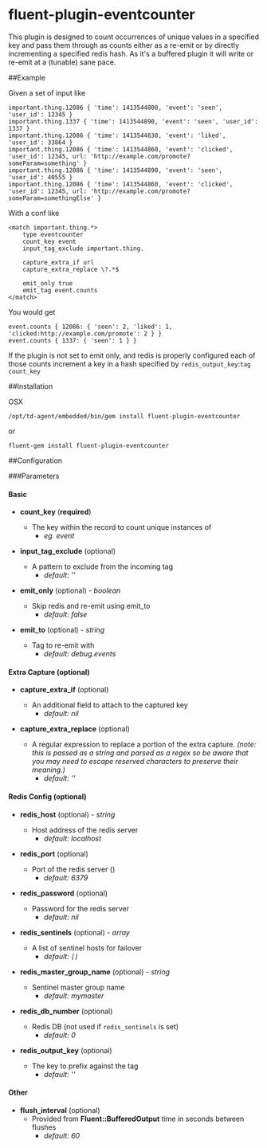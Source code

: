 fluent-plugin-eventcounter
==========================

This plugin is designed to count occurrences of unique values in a specified key and pass them through as counts either as a re-emit or by directly incrementing a specified redis hash. As it's a buffered plugin it will write or re-emit at a (tunable) sane pace.

##Example

Given a set of input like

```
important.thing.12086 { 'time': 1413544800, 'event': 'seen', 'user_id': 12345 }
important.thing.1337 { 'time': 1413544890, 'event': 'seen', 'user_id': 1337 }
important.thing.12086 { 'time': 1413544830, 'event': 'liked', 'user_id': 33864 }
important.thing.12086 { 'time': 1413544860, 'event': 'clicked', 'user_id': 12345, url: 'http://example.com/promote?someParam=something' }
important.thing.12086 { 'time': 1413544890, 'event': 'seen', 'user_id': 40555 }
important.thing.12086 { 'time': 1413544860, 'event': 'clicked', 'user_id': 12345, url: 'http://example.com/promote?someParam=somethingElse' }
```

With a conf like

```
<match important.thing.*>
    type eventcounter
    count_key event
    input_tag_exclude important.thing.

    capture_extra_if url
    capture_extra_replace \?.*$

    emit_only true
    emit_tag event.counts
</match>
```

You would get

```
event.counts { 12086: { 'seen': 2, 'liked': 1, 'clicked:http://example.com/promote': 2 } }
event.counts { 1337: { 'seen': 1 } }
```

If the plugin is not set to emit only, and redis is properly configured each of those counts increment a key in a hash specified by `redis_output_key`:`tag` `count_key`

##Installation

OSX

    /opt/td-agent/embedded/bin/gem install fluent-plugin-eventcounter

or

    fluent-gem install fluent-plugin-eventcounter


##Configuration

###Parameters

#### Basic

- **count_key** (**required**)
    - The key within the record to count unique instances of
        - *eg. event*

- **input_tag_exclude** (optional)
    - A pattern to exclude from the incoming tag
        - *default: ''*

- **emit_only** (optional) - *boolean*
    - Skip redis and re-emit using emit_to
        - *default: false*

- **emit_to** (optional) - *string*
    - Tag to re-emit with
        - *default: debug.events*

#### Extra Capture (optional)

- **capture_extra_if** (optional)
    - An additional field to attach to the captured key
        - *default: nil*

- **capture_extra_replace** (optional)
    - A regular expression to replace a portion of the extra capture. *(note: this is passed as a string and parsed as a regex so be aware that you may need to escape reserved characters to preserve their meaning.)*
        - *default: ''*

#### Redis Config (optional)

- **redis_host** (optional) - *string*
    - Host address of the redis server
        - *default: localhost*

- **redis_port** (optional)
    - Port of the redis server ()
        - *default: 6379*

- **redis_password** (optional)
    - Password for the redis server
        - *default: nil*

- **redis_sentinels** (optional) - *array*
    - A list of sentinel hosts for failover
        - *default: `[]`*

- **redis_master_group_name** (optional) - *string*
    - Sentinel master group name
        - *default: mymaster*

- **redis_db_number** (optional)
    - Redis DB (not used if `redis_sentinels` is set)
        - *default: 0*

- **redis_output_key** (optional)
    - The key to prefix against the tag
        - *default: ''*

#### Other

- **flush_interval** (optional)
    - Provided from **Fluent::BufferedOutput** time in seconds between flushes
        - *default: 60*


